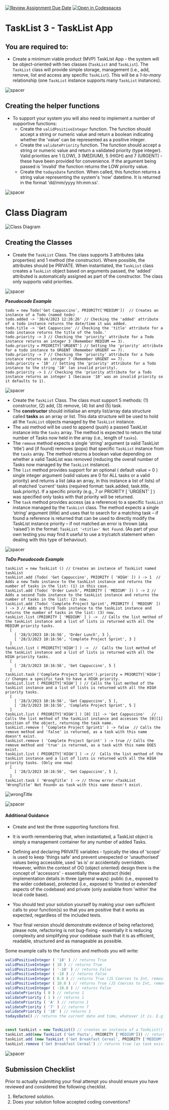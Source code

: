 [![Review Assignment Due Date](https://classroom.github.com/assets/deadline-readme-button-22041afd0340ce965d47ae6ef1cefeee28c7c493a6346c4f15d667ab976d596c.svg)](https://classroom.github.com/a/SdiTIMVB)
[![Open in Codespaces](https://classroom.github.com/assets/launch-codespace-2972f46106e565e64193e422d61a12cf1da4916b45550586e14ef0a7c637dd04.svg)](https://classroom.github.com/open-in-codespaces?assignment_repo_id=16763083)

# TaskList 3 - TaskList App 


## You are required to:  
 
* Create a minimum viable product (MVP) TaskList App  - the system will be object-oriented with two classes (```TaskList``` and ```TaskList```).  The ```TaskList``` class will provide simple storage, management (i.e., add, remove, list and access any specific ```TaskList```). This will be a _1-to-many_ relationship (one ```TaskList``` instance supports many ```TaskList``` instances). 

![spacer](images/spacer8x8.png)

## Creating the helper functions

* To support your system you will also need to implement a number of supportive functions:
    * Create the ```validPositiveInteger``` function. The function should accept a string or numeric value and return a boolean indicating whether the 'value' can be represented as a positive integer.   
    * Create the ```validatePriority``` function. The function should accept a string or numeric value and return a validated priority (type integer). Valid priorities are 1 (LOW), 3 (MEDIUM), 5 (HIGH) and 7 (URGENT) - these have been provided for convenience.  If the argument being passed is 'invalid' the function returns the LOW priority value. 
    * Create the ```todaysDate``` function. When called, this function returns a string value representing the system's 'now' datetime. It is returned in the format 'dd/mm/yyyy hh:mm:ss'.
    
![spacer](images/spacer8x8.png)

# Class Diagram

![Class Diagram](images/ToDoClassDiagram.png)

## Creating the Classes

* Create the ```TaskList``` Class. The class supports 3 attributes (aka properties) and 1 method (the constructor). Where possible, the attributes should be PRIVATE. When instantiated, the ```TaskList``` class creates a ```TaskList``` object based on arguments passed, the 'added' attributed is automatically assigned as part of the constructor. The class only supports valid priorities. 

![spacer](images/spacer8x8.png)

**_Pseudocode Example_**

```
todo = new Todo('Get Cappuccino', PRIORITY['MEDIUM'])  // Creates an instance of a Todo (named todo)
todo.added -> '30/4/2023 12:26:26' // Checking the 'added' attribute of a todo instance returns the date/time it was added.
todo.title -> 'Get Cappuccino' // Checking the 'title' attribute for a todo instance returns the title of the todo.'
todo.priority -> 3 // Checking the 'priority' attribute for a Todo instance returns an integer 3 (Remember MEDIUM == 3).
todo.priority = PRIORITY['URGENT'] // Setting the 'priority' attribute for a todo instance to URGENT (Remember URGENT == 7).
todo.priority -> 7 // Checking the 'priority' attribute for a Todo instance returns an integer 7 (Remember URGENT == 7).
todo.priority = '10' // Setting the 'priority' attribute for a Todo instance to the string '10' (an invalid priority).
todo.priority -> 1 // Checking the 'priority attribute for a Todo instance returns an integer 1 (because '10' was an invalid priority so it defaults to 1).
```

![spacer](images/spacer16x16.png)


* Create the ```TaskList``` Class. The class must support 5 methods: (1) constructor, (2) add, (3) remove, (4) list and (5) task.
* The **constructor** should initialise an empty list/array data structure called **tasks** as an array or list. This data structure will be used to hold all the ```TaskList``` objects managed by the ```TaskList``` instance.
* The ```add``` method will be used to append (push) a passed TaskList instance into the ```tasks``` array. The method is expected to return the total number of Tasks now held in the array (i.e., length of ```tasks```).
* The ```remove``` method expects a single 'string' argument (a valid TaskList 'title') and (if found) removes (pops) that specific ```TaskList``` instance from the ```tasks``` array.  The method returns a boolean value depending on whether a valid TaskList was removed (reducing the overall number of Tasks now managed by the ```TaskList``` instance).
* The ```list``` method provides support for an optional ( default value = 0 ) single integer argument (valid values are 0 for ALL tasks or a valid priority) and returns a list (aka an array, in this instance a list of lists) of all matched 'current' tasks (required format: task.added, task.title, task.priority). If a specific priority (e.g., 7 or PRIORITY [ 'URGENT' ] ) was specified only tasks with that priority will be returned.
* The ```task``` method provides access (as a reference) to a specific ```TaskList``` instance managed by the ```TaskList``` class. The method expects a single ‘string’ argument (title) and uses that to search for a matching task – if found a reference is returned that can be used to directly modify the TaskList instance priority – if not matched an error is thrown (aka 'raised') in the format: ```TaskList '<title>' Not Found```. (As part of your own testing you may find it useful to use a try/catch statement when dealing with this type of behaviour).

![spacer](images/spacer8x8.png)

**_ToDo Pseudocode Example_**
```
taskList = new TaskList () // Creates an instance of TaskList named taskList
taskList.add (Todo( 'Get Cappuccino', PRIORITY [ 'HIGH' ]) ) -> 1  // Adds a new Todo instance to the taskList instance and returns the number of tasks in the list: (1) in this case.
taskList.add (Todo( 'Order Lunch', PRIORITY [ 'MEDIUM' ]) ) -> 2 // Adds a second Todo instance to the taskList instance and returns the number of tasks in the list: (2) now.
taskList.add (Todo( 'Complete Project Sprint', PRIORITY [ 'MEDIUM' ]) ) -> 3 // Adds a third Todo instance to the taskList instance and returns the number of tasks in the list: (3) now. 
taskList.list (PRIORITY [ 'MEDIUM' ] ) ->  // Calls the list method of the taskList instance and a list of lists is returned with all the MEDIUM priority tasks.
  [
    [ '28/3/2023 10:16:56', 'Order Lunch', 3 ], 
    [ '28/3/2023 10:16:56', 'Complete Project Sprint', 3 ]
  ]
taskList.list ( PRIORITY['HIGH'] ) ->  //  Calls the list method of the taskList instance and a list of lists is returned with all the HIGH priority tasks.
  [
    [ '28/3/2023 10:16:56', 'Get Cappuccino', 5 ]
  ]
taskList.task ('Complete Project Sprint').priority = PRIORITY['HIGH'] // Changes a specific task to have a HIGH priority.
taskList.list ( PRIORITY['HIGH'] ) // Calls the list method of the taskList instance and a list of lists is returned with all the HIGH priority tasks.
  [
    [ '28/3/2023 10:16:56', 'Get Cappuccino', 5 ], 
    [ '28/3/2023 10:16:56', 'Complete Project Sprint', 5 ]
  ]
taskList.list ( PRIORITY['HIGH'] ) [0] [1] -> 'Get Cappuccino'   // Calls the list method of the taskList instance and accesses the [0][1] position of the object, returning the task name.
taskList.remove ( 'Complete Project Sprint1' ) -> false  // Calls the remove method and 'false' is returned, as a task with this name doesn't exist.
taskList.remove ( 'Complete Project Sprint' ) -> true // Calls the remove method and 'true' is returned, as a task with this name DOES exist.
taskList.list ( PRIORITY['HIGH'] ) -> //  Calls the list method of the taskList instance and a list of lists is returned with all the HIGH priority tasks. (Only one now)
  [
    [ '28/3/2023 10:16:56', 'Get Cappuccino', 5 ], 
  ]
taskList.task ( 'WrongTitle' ) -> // throw error <TaskList 'WrongTitle' Not Found> as task with this name doesn't exist.
```

![wrongTitle](images/throwerror_wrong.png)

![spacer](images/spacer16x16.png)


#### Additional Guidance

* Create and test the three supporting functions first.
* It is worth remembering that, when instantiated, a TaskList object is simply a management container for any number of added Tasks.
* Defining and declaring PRIVATE variables - typically the idea of 'scope' is used to keep 'things safe' and prevent unexpected or 'unauthorised' values being accessible, used 'as is' or accidentally overridden. However, within the context of OO (object oriented) design there is the concept of 'accessors' - essentially these abstract (hide) implementation details in three (general ways): public (i.e., exposed to the wider codebase), protected (i.e., exposed to 'trusted or extended' aspects of the codebase) and private (only available from 'within' the local code base). 

* You should test your solution yourself by making your own sufficient calls to your function(s) so that you are positive that it works as expected, regardless of the included tests.

* Your final version should demonstrate evidence of being refactored; please note, refactoring is not bug-fixing - essentially it is reducing complexity and simplifying your codebase such that it is as efficient, readable, structured and as manageable as possible.

Some example calls to the functions and methods you will write:

```js
validPositiveInteger ( '10' ) // returns True
validPositiveInteger ( 10 ) // returns True 
validPositiveInteger ( '-10' ) // returns False
validPositiveInteger ( -10 ) // returns False
validPositiveInteger ( 0.0 ) // returns True (JS Coerces to Int, removing the .0)
validPositiveInteger ( 10.0 ) // returns True (JS Coerces to Int, removing the .0)
validPositiveInteger ( -10.0 ) // returns False
validatePriority ( 0 ) // returns 1
validatePriority ( 1 ) // returns 1
validatePriority ( 'A' ) // returns 1
validatePriority ( '7' ) // returns 7
validatePriority ( '10' ) // returns 1
todaysDate() // returns the current date and time, whatever it is. E.g. 28/03/2023 09:30:04 


const taskList = new TaskList() // creates an instance of a TaskList() object name taskList
taskList.add(new TaskList ('Get Pasta', PRIORITY ['MEDIUM'])) // returns 1 as 1 task in list
taskList.add (new TaskList ('Get Breakfast Cereal', PRIORITY ['MEDIUM'] )) // returns 2 as 2 tasks in list
taskList.remove ('Get Breakfast Cereal') // returns true (as task exists, and then removes it)
```

![spacer](images/spacer16x16.png)

## Submission Checklist

Prior to actually submitting your final attempt you should ensure you have reviewed and considered the following checklist.

  
  1. Refactored solution.
  2. Does your solution follow accepted coding conventions?
  
